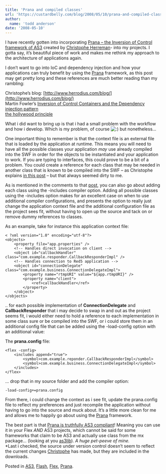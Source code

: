 ```yaml
---
title: 'Prana and compiled classes'
url: 'https://custardbelly.com/blog/2008/05/10/prana-and-compiled-classes/'
author:
  name: 'todd anderson'
date: '2008-05-10'
---
```


I have recently gotten into incorporating [Prana – the Inversion of Control framework of AS3](http://www.pranaframework.org/) created by [Christophe Herreman](http://www.herrodius.com/blog/)- into my projects. I gotta say, it’s beautiful piece of work and makes me rethink my approach to the architecture of applications again.

I don’t want to go into IoC and dependency injection and how your applications can truly benefit by using the [Prana](http://www.pranaframework.org/) framework, as this post may get pretty long and these references are much better reading than my rambling:

Christophe’s blog: [http://www.herrodius.com/blog/](http://www.herrodius.com/blog/)  
Martin Fowler’s [Inversion of Control Containers and the Dependency injection pattern](http://martinfowler.com/articles/injection.html)  
[the hollywood principle](http://en.wikipedia.org/wiki/Hollywood_Principle)

What i did want to bring up is that i had a small problem with the workflow and how i develop. Which is my problem, of course ![:)](https://custardbelly.com/blog/wp-includes/images/smilies/icon_smile.gif) but nonetheless…

One important thing to remember is that the context file is an external file that is loaded by the application at runtime. This means you will need to have all the possible classes your application _may_ use already compiled into the SWF in order for the objects to be instantiated and your application to work. If you are typing to interfaces, this could prove to be a bit of a problem. You could create a reference for each class that may be needed in another class that is known to be compiled into the SWF – as Christophe explains [in this post](http://www.herrodius.com/blog/65) – but that always seemed dirty to me. 

As is mentioned in the comments to that [post](http://www.herrodius.com/blog/65), you can also go about adding each class using the -includes compiler option. Adding all possible classes using the -includes option makes for an excellent case on when to use additional compiler configurations, and presents the option to really just change the application context file and the additional configuration file as the project sees fit, without having to open up the source and tack on or remove dummy references to classes.

As an example, take for instance this application context file:
    
    < ?xml version="1.0" encoding="utf-8"?>
    <objects>
    	<property file="app.properties" />
    	<!-- Handles direct invocation on client -->
    	<object id="callbackHandler" class="com.example.responder.CallbackResponderImpl" />
    	<!-- Handles connection to Red5 application -->
    	<object id="connectionDelegate" class="com.example.business.ConnectionDelegateImpl">
    		<property name="rtmpURI" value="${app.rtmpURI}" />
    		<property name="client">
    			<ref>callbackHandler</ref>
    		</property>
    	</object>
    </objects>

.. for each possible implementation of **ConnectionDelegate** and **CallbackResponder** that i may decide to swap in and out as the project seems fit, i would either need to hold a reference to each implementation in some class sure or be compiled into the SWF, or i could store them in an additional config file that can be added using the -load-config option with an additional value:

The **prana.config** file:
    
    <flex -config>
    	<includes append="true">
    		<symbol>com.example.reponder.CallbackResponderImpl</symbol>
    		<symbol>com.example.business.ConnectionDelegateImpl</symbol>
    	</includes>
    </flex>

… drop that in my source folder and add the compiler option:
    
    -load-config+=prana.config

From there, i could change the context as i see fit, update the prana.config file to reflect my preferences and just recompile the application without having to go into the source and muck about. It’s a little more clean for me and allows me to happily go about using the [Prana](http://www.pranaframework.org/) framework.

The best part is that [Prana is truthfully AS3 compliant](http://www.herrodius.com/blog/64)! Meaning you can use it in your Flex _AND_ AS3 projects, which cannot be said for some frameworks that claim to be AS3 and actually use class from the mx package… (looking at you [as3lib](http://code.google.com/p/as3lib/)). _A huge pet-peeve of mine._  
*Last i checked, the source under version control doesn’t seem to reflect the current changes [Christophe](http://www.herrodius.com/blog/) has made, but they are included in the downloads.

Posted in [AS3](https://custardbelly.com/blog/category/as3/), [Flash](https://custardbelly.com/blog/category/flash/), [Flex](https://custardbelly.com/blog/category/flex/), [Prana](https://custardbelly.com/blog/category/prana/).
